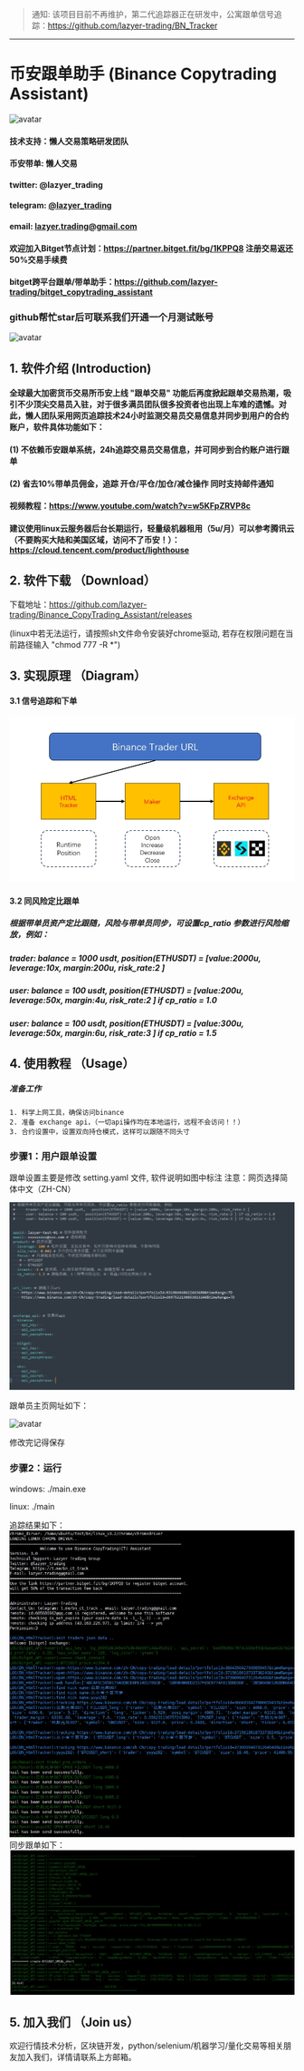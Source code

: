 > 通知:
> 该项目目前不再维护，第二代追踪器正在研发中，公寓跟单信号追踪：https://github.com/lazyer-trading/BN_Tracker

---

# 币安跟单助手 (Binance Copytrading Assistant)
![avatar](img/img1.png)
#### 技术支持：懒人交易策略研发团队
#### 币安带单: 懒人交易
#### twitter: @lazyer_trading
#### telegram: [@lazyer_trading](https://t.me/bn_ct_track)
#### email: lazyer.trading@gmail.com
#### 欢迎加入Bitget节点计划：https://partner.bitget.fit/bg/1KPPQ8 注册交易返还50%交易手续费
#### bitget跨平台跟单/带单助手：https://github.com/lazyer-trading/bitget_copytrading_assistant
### **github帮忙star后可联系我们开通一个月测试账号**
![avatar](img/img2.png)


## 1. 软件介绍 (Introduction)
#### 全球最大加密货币交易所币安上线 "跟单交易" 功能后再度掀起跟单交易热潮，吸引不少顶尖交易员入驻，对于很多满员团队很多投资者也出现上车难的遗憾。对此，懒人团队采用网页追踪技术24小时监测交易员交易信息并同步到用户的合约账户，软件具体功能如下：
#### (1) 不依赖币安跟单系统，24h追踪交易员交易信息，并可同步到合约账户进行跟单
#### (2) 省去10%带单员佣金，追踪 开仓/平仓/加仓/减仓操作 同时支持邮件通知
#### 视频教程：https://www.youtube.com/watch?v=w5KFpZRVP8c
#### 建议使用linux云服务器后台长期运行，轻量级机器租用（5u/月）可以参考腾讯云（不要购买大陆和美国区域，访问不了币安！）：https://cloud.tencent.com/product/lighthouse



## 2. 软件下载 （Download）

下载地址：https://github.com/lazyer-trading/Binance_CopyTrading_Assistant/releases

(linux中若无法运行，请按照sh文件命令安装好chrome驱动, 若存在权限问题在当前路径输入 "chmod 777 -R *")

## 3. 实现原理 （Diagram）
#### 3.1 信号追踪和下单
![avatar](img/img3.png)

#### 3.2 同风险定比跟单
#####     根据带单员资产定比跟随，风险与带单员同步，可设置cp_ratio 参数进行风险缩放，例如：
#####     trader: balance = 1000 usdt,   position(ETHUSDT) = [value:2000u, leverage:10x, margin:200u, risk_rate:2 ]
#####     user: balance = 100 usdt,   position(ETHUSDT) = [value:200u, leverage:50x, margin:4u, risk_rate:2 ] if cp_ratio = 1.0
#####     user: balance = 100 usdt,   position(ETHUSDT) = [value:300u, leverage:50x, margin:6u, risk_rate:3 ] if cp_ratio = 1.5

## 4. 使用教程 （Usage）

##### 准备工作
    1. 科学上网工具，确保访问binance
    2. 准备 exchange api，（一切api操作均在本地运行，远程不会访问！！）
    3. 合约设置中，设置双向持仓模式，这样可以跟随不同头寸


### 步骤1：用户跟单设置
跟单设置主要是修改 setting.yaml 文件, 软件说明如图中标注
注意：网页选择简体中文（ZH-CN）

![avatar](img/img4.png)

跟单员主页网址如下：

![avatar](img/img5.png)

修改完记得保存

### 步骤2：运行
 windows: ./main.exe

 linux: ./main
 
追踪结果如下：
 ![avatar](img/img6.png)
同步跟单如下：
![avatar](img/img7.png)




## 5. 加入我们 （Join us）

欢迎行情技术分析，区块链开发，python/selenium/机器学习/量化交易等相关朋友加入我们，详情请联系上方邮箱。
